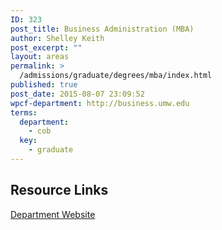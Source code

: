 ```yaml
---
ID: 323
post_title: Business Administration (MBA)
author: Shelley Keith
post_excerpt: ""
layout: areas
permalink: >
  /admissions/graduate/degrees/mba/index.html
published: true
post_date: 2015-08-07 23:09:52
wpcf-department: http://business.umw.edu
terms:
  department:
    - cob
  key:
    - graduate
---
```


<!-- Types Custom Fields: -->

<!-- resource-links -->
## Resource Links

<!-- department -->
[Department Website](http://business.umw.edu)

<!-- End department -->

<!-- End resource-links -->

<!-- End Types Custom Fields -->